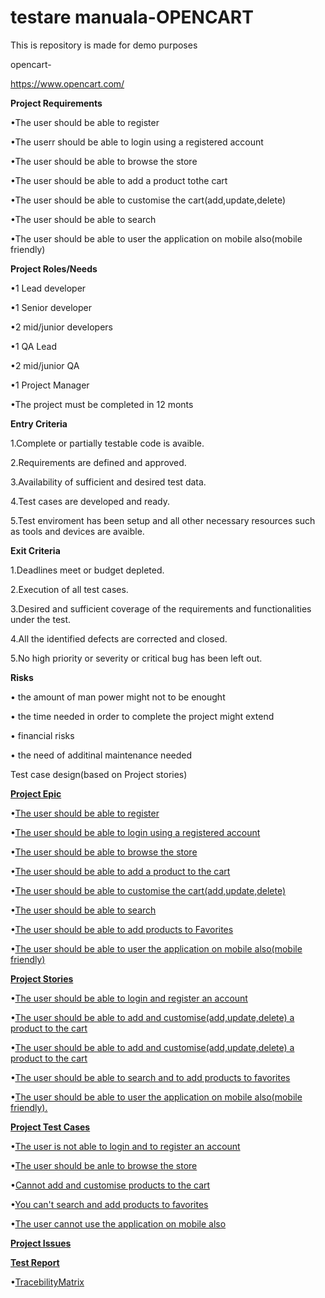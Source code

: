# testare manuala-OPENCART

This is repository is made for demo purposes

opencart-

https://www.opencart.com/

**Project Requirements**

•The user should be able to register

•The userr should be able to login using a registered account

•The user should be able to browse the store

•The user should be able to add a product tothe cart

•The user should be able to customise the cart(add,update,delete)

•The user should be able to search

•The user should be able to user the application on mobile also(mobile friendly)

**Project Roles/Needs**

•1 Lead developer

•1 Senior developer

•2 mid/junior developers

•1 QA Lead

•2 mid/junior QA

•1 Project Manager

•The project must be completed in 12 monts

**Entry Criteria**

1.Complete or partially testable code is avaible.

2.Requirements are defined and approved.

3.Availability of sufficient and desired test data.

4.Test cases are developed and ready.

5.Test enviroment has been setup and all other necessary resources such as tools and devices are avaible.

**Exit Criteria**

1.Deadlines meet or budget depleted.

2.Execution of all test cases.

3.Desired and sufficient coverage of the requirements and functionalities under the test.

4.All the identified defects are corrected and closed.

5.No high priority or severity or critical bug has been left out.

**Risks**

• the amount of man power might not to be enought

• the time needed in order to complete the project might extend

• financial risks

• the need of additinal maintenance needed

Test case design(based on Project stories)

[**Project Epic**](https://github.com/anielaproject6/testare-site/blob/main/Screenshot%202022-10-23%20170226.png)

•[The user should be able to register](https://github.com/anielaproject6/testare-site/blob/main/Screenshot%202022-10-16%20145026.png)

•[The user should be able to login using a registered account](https://github.com/anielaproject6/testare-site/blob/main/Screenshot%202022-10-16%20145302.png)

•[The user should be able to browse the store](https://github.com/anielaproject6/testare-site/blob/main/Screenshot%202022-10-16%20161904.png)

•[The user should be able to add a product to the cart](https://github.com/anielaproject6/testare-site/blob/main/Screenshot%202022-10-16%20195102.png)

•[The user should be able to customise the cart(add,update,delete)](https://github.com/anielaproject6/testare-site/blob/main/Screenshot%202022-10-16%20200652.png)

•[The user should be able to search](https://github.com/anielaproject6/testare-site/blob/main/Screenshot%202022-10-17%20145642.png)

•[The user should be able to add products to Favorites](https://github.com/anielaproject6/testare-site/blob/main/Screenshot%202022-10-17%20145730.png)

•[The user should be able to user the application on mobile also(mobile friendly)](https://github.com/anielaproject6/testare-site/blob/main/Screenshot%202022-10-17%20154842.png)

[**Project Stories**](https://github.com/anielaproject6/testare-site/blob/main/Screenshot%202022-10-23%20170323.png)

•[The user should be able to login and register an account](https://github.com/anielaproject6/testare-site/blob/main/Screenshot%202022-10-17%20160007.png)

•[The user should be able to add and customise(add,update,delete) a product to the cart](https://github.com/anielaproject6/testare-site/blob/main/Screenshot%202022-10-17%20160049.png)

•[The user should be able to add and customise(add,update,delete) a product to the cart](https://github.com/anielaproject6/testare-site/blob/main/Screenshot%202022-10-17%20160140.png)

•[The user should be able to search and to add products to favorites](https://github.com/anielaproject6/testare-site/blob/main/Screenshot%202022-10-17%20160204.png)

•[The user should be able to user the application on mobile also(mobile friendly).](https://github.com/anielaproject6/testare-site/blob/main/Screenshot%202022-10-17%20160223.png)

[**Project Test Cases**](https://github.com/anielaproject6/testare-site/blob/main/Screenshot%202022-10-23%20170421.png)

•[The user is not able to login and to register an account](https://github.com/anielaproject6/testare-site/blob/main/Screenshot%202022-10-29%20140636.jpg)

•[The user should be anle to browse the store](https://github.com/anielaproject6/testare-site/blob/main/Screenshot%202022-10-29%20140615.jpg)

•[Cannot add and customise products to the cart]()

•[You can't search and add products to favorites]()

•[The user cannot use the application on mobile also]()

[**Project Issues**](https://github.com/anielaproject6/testare-site/blob/main/Screenshot%202022-10-17%20161123.png)

[**Test Report**](https://github.com/anielaproject6/testare-site/blob/main/Screenshot%202022-10-17%20162546.png)

•[TracebilityMatrix](https://github.com/anielaproject6/testare-site/blob/main/Screenshot%202022-10-17%20162406.png)

